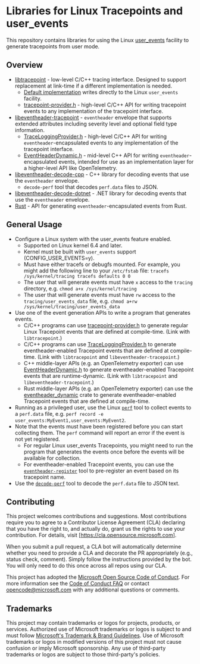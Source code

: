# Libraries for Linux Tracepoints and user_events

This repository contains libraries for using the Linux
[user_events](https://docs.kernel.org/trace/user_events.html) facility to
generate tracepoints from user mode.

## Overview

- [libtracepoint](libtracepoint) -
  low-level C/C++ tracing interface. Designed to support replacement at
  link-time if a different implementation is needed.
  - [Default implementation](libtracepoint/src/tracepoint.c)
    writes directly to the Linux `user_events` facility.
  - [tracepoint-provider.h](libtracepoint/include/tracepoint/tracepoint-provider.h) -
    high-level C/C++ API for writing tracepoint events to any implementation
    of the tracepoint interface.
- [libeventheader-tracepoint](libeventheader-tracepoint) -
  `eventheader` envelope that supports extended attributes including severity
  level and optional field type information.
  - [TraceLoggingProvider.h](libeventheader-tracepoint/include/eventheader/TraceLoggingProvider.h) -
    high-level C/C++ API for writing `eventheader`-encapsulated events to any
    implementation of the tracepoint interface.
  - [EventHeaderDynamic.h](libeventheader-tracepoint/include/eventheader/EventHeaderDynamic.h) -
    mid-level C++ API for writing `eventheader`-encapsulated events, intended for
    use as an implementation layer for a higher-level API like OpenTelemetry.
- [libeventheader-decode-cpp](libeventheader-decode-cpp) -
  C++ library for decoding events that use the `eventheader` envelope.
  - `decode-perf` tool that decodes `perf.data` files to JSON.
- [libeventheader-decode-dotnet](libeventheader-decode-dotnet) -
  .NET library for decoding events that use the `eventheader` envelope.
- [Rust](rust) - API for generating `eventheader`-encapsulated events from Rust.

## General Usage

- Configure a Linux system with the user_events feature enabled.
  - Supported on Linux kernel 6.4 and later.
  - Kernel must be built with `user_events` support (CONFIG_USER_EVENTS=y).
  - Must have either tracefs or debugfs mounted. For example, you might add the
    following line to your `/etc/fstab` file:
    `tracefs /sys/kernel/tracing tracefs defaults 0 0`
  - The user that will generate events must have `x` access to the `tracing`
    directory, e.g. `chmod a+x /sys/kernel/tracing`
  - The user that will generate events must have `rw` access to the `tracing/user_events_data`
    file, e.g. `chmod a+rw /sys/kernel/tracing/user_events_data`
- Use one of the event generation APIs to write a program that generates events.
  - C/C++ programs can use
    [tracepoint-provider.h](libtracepoint/include/tracepoint/tracepoint-provider.h)
    to generate regular Linux Tracepoint events that are defined at compile-time.
    (Link with `libtracepoint`.)
  - C/C++ programs can use
    [TraceLoggingProvider.h](libeventheader-tracepoint/include/eventheader/TraceLoggingProvider.h)
    to generate eventheader-enabled Tracepoint events that are defined at compile-time.
    (Link with `libtracepoint` and `libeventheader-tracepoint`.)
  - C++ middle-layer APIs (e.g. an OpenTelemetry exporter) can use
    [EventHeaderDynamic.h](libeventheader-tracepoint/include/eventheader/EventHeaderDynamic.h)
    to generate eventheader-enabled Tracepoint events that are runtime-dynamic.
    (Link with `libtracepoint` and `libeventheader-tracepoint`.)
  - Rust middle-layer APIs (e.g. an OpenTelemetry exporter) can use the
    [eventheader_dynamic](rust/eventheader_dynamic/README.md) crate
    to generate eventheader-enabled Tracepoint events that are defined at compile-time.
- Running as a privileged user, use the Linux
  [`perf`](https://www.man7.org/linux/man-pages/man1/perf.1.html) tool
  to collect events to a `perf.data` file, e.g.
  `perf record -e user_events:MyEvent1,user_events:MyEvent2`.
- Note that the events must have been registered before you can start collecting them.
  The `perf` command will report an error if the event is not yet registered.
  - For regular Linux user_events Tracepoints, you might need to run the program that
    generates the events once before the events will be available for collection.
  - For eventheader-enabled Tracepoint events, you can use the
    [`eventheader-register`](libeventheader-tracepoint/samples/eventheader-register.cpp)
    tool to pre-register an event based on its tracepoint name.
- Use the [`decode-perf`](libeventheader-decode-cpp/samples/decode-perf.cpp) tool to
  decode the `perf.data` file to JSON text.

## Contributing

This project welcomes contributions and suggestions.  Most contributions require you to agree to a
Contributor License Agreement (CLA) declaring that you have the right to, and actually do, grant us
the rights to use your contribution. For details, visit [https://cla.opensource.microsoft.com].

When you submit a pull request, a CLA bot will automatically determine whether you need to provide
a CLA and decorate the PR appropriately (e.g., status check, comment). Simply follow the instructions
provided by the bot. You will only need to do this once across all repos using our CLA.

This project has adopted the [Microsoft Open Source Code of Conduct](https://opensource.microsoft.com/codeofconduct/).
For more information see the [Code of Conduct FAQ](https://opensource.microsoft.com/codeofconduct/faq/) or
contact [opencode@microsoft.com](mailto:opencode@microsoft.com) with any additional questions or comments.

## Trademarks

This project may contain trademarks or logos for projects, products, or services. Authorized use of Microsoft
trademarks or logos is subject to and must follow
[Microsoft's Trademark & Brand Guidelines](https://www.microsoft.com/legal/intellectualproperty/trademarks/usage/general).
Use of Microsoft trademarks or logos in modified versions of this project must not cause confusion or imply Microsoft sponsorship.
Any use of third-party trademarks or logos are subject to those third-party's policies.
